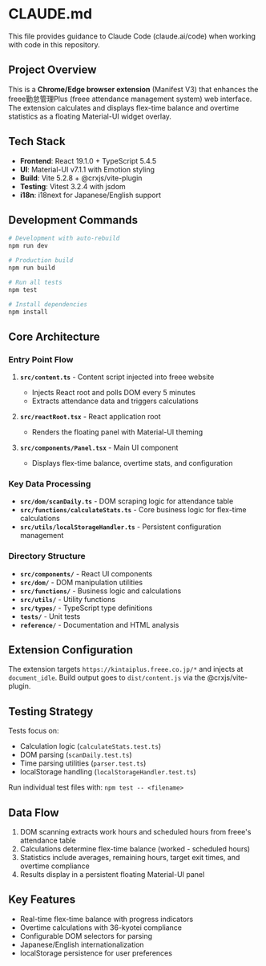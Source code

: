 # CLAUDE.md

This file provides guidance to Claude Code (claude.ai/code) when working with code in this repository.

## Project Overview

This is a **Chrome/Edge browser extension** (Manifest V3) that enhances the freee勤怠管理Plus (freee attendance management system) web interface. The extension calculates and displays flex-time balance and overtime statistics as a floating Material-UI widget overlay.

## Tech Stack

- **Frontend**: React 19.1.0 + TypeScript 5.4.5
- **UI**: Material-UI v7.1.1 with Emotion styling
- **Build**: Vite 5.2.8 + @crxjs/vite-plugin
- **Testing**: Vitest 3.2.4 with jsdom
- **i18n**: i18next for Japanese/English support

## Development Commands

```bash
# Development with auto-rebuild
npm run dev

# Production build
npm run build

# Run all tests
npm test

# Install dependencies
npm install
```

## Core Architecture

### Entry Point Flow
1. **`src/content.ts`** - Content script injected into freee website
   - Injects React root and polls DOM every 5 minutes
   - Extracts attendance data and triggers calculations

2. **`src/reactRoot.tsx`** - React application root
   - Renders the floating panel with Material-UI theming

3. **`src/components/Panel.tsx`** - Main UI component
   - Displays flex-time balance, overtime stats, and configuration

### Key Data Processing
- **`src/dom/scanDaily.ts`** - DOM scraping logic for attendance table
- **`src/functions/calculateStats.ts`** - Core business logic for flex-time calculations
- **`src/utils/localStorageHandler.ts`** - Persistent configuration management

### Directory Structure
- **`src/components/`** - React UI components
- **`src/dom/`** - DOM manipulation utilities
- **`src/functions/`** - Business logic and calculations
- **`src/utils/`** - Utility functions
- **`src/types/`** - TypeScript type definitions
- **`tests/`** - Unit tests
- **`reference/`** - Documentation and HTML analysis

## Extension Configuration

The extension targets `https://kintaiplus.freee.co.jp/*` and injects at `document_idle`. Build output goes to `dist/content.js` via the @crxjs/vite-plugin.

## Testing Strategy

Tests focus on:
- Calculation logic (`calculateStats.test.ts`)
- DOM parsing (`scanDaily.test.ts`) 
- Time parsing utilities (`parser.test.ts`)
- localStorage handling (`localStorageHandler.test.ts`)

Run individual test files with: `npm test -- <filename>`

## Data Flow

1. DOM scanning extracts work hours and scheduled hours from freee's attendance table
2. Calculations determine flex-time balance (worked - scheduled hours)
3. Statistics include averages, remaining hours, target exit times, and overtime compliance
4. Results display in a persistent floating Material-UI panel

## Key Features

- Real-time flex-time balance with progress indicators
- Overtime calculations with 36-kyotei compliance
- Configurable DOM selectors for parsing
- Japanese/English internationalization
- localStorage persistence for user preferences